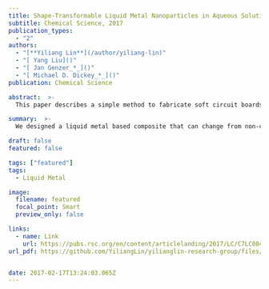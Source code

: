 ```yaml
---
title: Shape-Transformable Liquid Metal Nanoparticles in Aqueous Solution. Chemical Science, 2017.
subtitle: Chemical Science, 2017
publication_types:
  - "2"
authors:
  - "[**Yiliang Lin**](/author/yiliang-lin)"
  - "[ Yang Liu]()"
  - "[ Jan Genzer_*_]()"
  - "[ Michael D. Dickey_*_]()"
publication: Chemical Science

abstract:  >-
  This paper describes a simple method to fabricate soft circuit boards, antennas, and conductive paths composed of liquid metal nanoparticles embedded in an elastomeric matrix. These films of nanoparticles become electrically conductive after applying localized pressure that merges the particles together to form conductive traces. Two concepts motivate this work: (1) The ability to create an analog of circuit boards out of soft materials, which offers a route to connect circuit elements for unconventional electronics and (2) the ability to “draw” antennas to a desired geometry on demand, which is appealing for customizing communication devices on the fly.

summary:  >-
  We designed a liquid metal based composite that can change from non-conductive states to fully conductive states with mechanical pressure. Therefore, we can simply use a pen to create arbitrary conductive circuits on a soft substrate.

draft: false
featured: false

tags: ["featured"]
tags:
  - Liquid Metal

image:
  filename: featured
  focal_point: Smart
  preview_only: false

links:
  - name: Link
    url: https://pubs.rsc.org/en/content/articlelanding/2017/LC/C7LC00426E
url_pdf: https://github.com/YiliangLin/yilianglin-research-group/files/9945942/Shape-transformable.liquid.metal.nanoparticles.in.pdf


date: 2017-02-17T13:24:03.065Z
---
```

